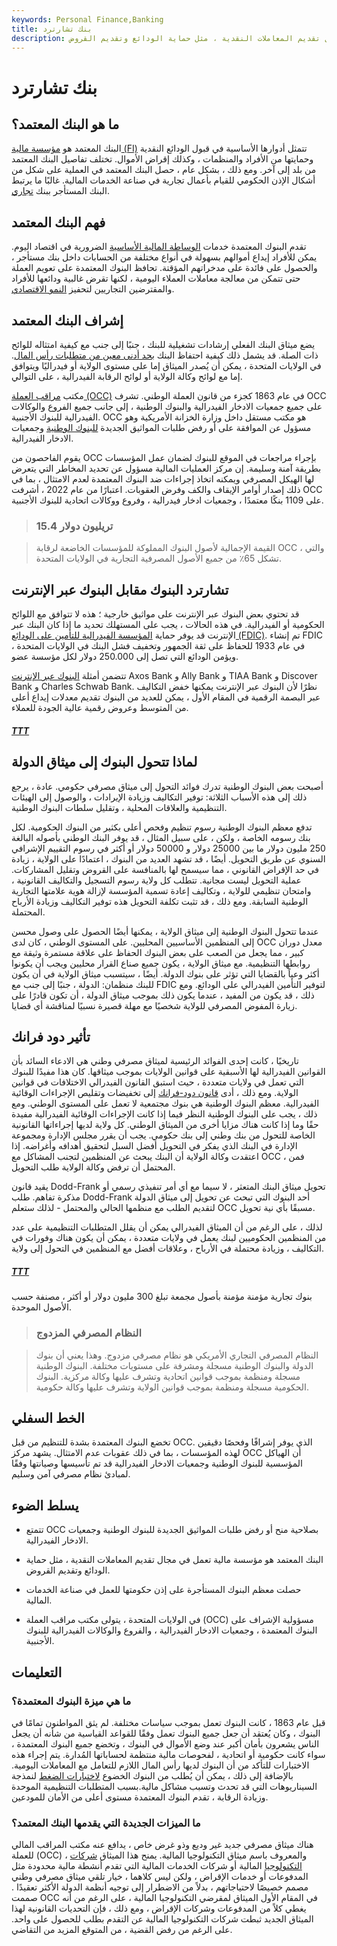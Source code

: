 ```yaml
---
keywords: Personal Finance,Banking
title: بنك تشارترد
description: البنك المعتمد هو مؤسسة مالية تعمل في مجال تقديم المعاملات النقدية ، مثل حماية الودائع وتقديم القروض.
---
```


# بنك تشارترد
## ما هو البنك المعتمد؟

البنك المعتمد هو [مؤسسة مالية (FI)](/financialinstitution) تتمثل أدوارها الأساسية في قبول الودائع النقدية وحمايتها من الأفراد والمنظمات ، وكذلك إقراض الأموال. تختلف تفاصيل البنك المعتمد من بلد إلى آخر. ومع ذلك ، بشكل عام ، حصل البنك المعتمد في العملية على شكل من أشكال الإذن الحكومي للقيام بأعمال تجارية في صناعة الخدمات المالية. غالبًا ما يرتبط البنك المستأجر ببنك [تجاري](/commercialbank).

## فهم البنك المعتمد

تقدم البنوك المعتمدة خدمات [الوساطة المالية الأساسية](/financialintermediary) الضرورية في اقتصاد اليوم. يمكن للأفراد إيداع أموالهم بسهولة في أنواع مختلفة من الحسابات داخل بنك مستأجر ، والحصول على فائدة على مدخراتهم المؤقتة. تحافظ البنوك المعتمدة على تعويم العملة حتى تتمكن من معالجة معاملات العملاء اليومية ، لكنها تقرض غالبية ودائعها للأفراد والمقترضين التجاريين لتحفيز [النمو الاقتصادي](/economicgrowth).

## إشراف البنك المعتمد

يضع ميثاق البنك الفعلي إرشادات تشغيلية للبنك ، جنبًا إلى جنب مع كيفية امتثاله للوائح ذات الصلة. قد يشمل ذلك كيفية احتفاظ البنك [بحد أدنى معين من متطلبات رأس المال](/capitalrequirement). في الولايات المتحدة ، يمكن أن يُصدر الميثاق إما على مستوى الولاية أو فيدراليًا ويتوافق إما مع لوائح وكالة الولاية أو لوائح الرقابة الفيدرالية ، على التوالي.

مكتب [مراقب العملة (OCC)](/office-comptroller-currency-occ) في عام 1863 كجزء من قانون العملة الوطني. تشرف OCC على جميع جمعيات الادخار الفيدرالية والبنوك الوطنية ، إلى جانب جميع الفروع والوكالات الفيدرالية للبنوك الأجنبية. OCC هو مكتب مستقل داخل وزارة الخزانة الأمريكية وهو مسؤول عن الموافقة على أو رفض طلبات المواثيق الجديدة [للبنوك الوطنية](/national-bank) وجمعيات الادخار الفيدرالية.

يقوم الفاحصون من OCC بإجراء مراجعات في الموقع للبنوك لضمان عمل المؤسسات بطريقة آمنة وسليمة. إن مركز العمليات المالية مسؤول عن تحديد المخاطر التي يتعرض لها الهيكل المصرفي ويمكنه اتخاذ إجراءات ضد البنوك المعتمدة لعدم الامتثال ، بما في ذلك إصدار أوامر الإيقاف والكف وفرض العقوبات. اعتبارًا من عام 2022 ، أشرفت OCC على 1109 بنكًا معتمدًا ، وجمعيات ادخار فيدرالية ، وفروع ووكالات اتحادية للبنوك الأجنبية.

> ### 15.4 تريليون دولار

> القيمة الإجمالية لأصول البنوك المملوكة للمؤسسات الخاضعة لرقابة OCC ، والتي تشكل 65٪ من جميع الأصول المصرفية التجارية في الولايات المتحدة.

>

## تشارترد البنوك مقابل البنوك عبر الإنترنت

قد تحتوي بعض البنوك عبر الإنترنت على مواثيق خارجية ؛ هذه لا تتوافق مع اللوائح الحكومية أو الفيدرالية. في هذه الحالات ، يجب على المستهلك تحديد ما إذا كان البنك عبر الإنترنت قد يوفر حماية [المؤسسة الفيدرالية للتأمين على الودائع (FDIC)](/fdic). تم إنشاء FDIC في عام 1933 للحفاظ على ثقة الجمهور وتخفيف فشل البنك في الولايات المتحدة ، ويؤمن الودائع التي تصل إلى 250.000 دولار لكل مؤسسة عضو.

تتضمن أمثلة [البنوك عبر الإنترنت](/onlinebanking) Axos Bank و Ally Bank و TIAA Bank و Discover Bank و Charles Schwab Bank. نظرًا لأن البنوك عبر الإنترنت يمكنها خفض التكاليف عبر البصمة الرقمية في المقام الأول ، يمكن للعديد من البنوك تقديم معدلات إيداع أعلى من المتوسط وعروض رقمية عالية الجودة للعملاء.

<h5> <a href=""> TTT </a> </h5>

## لماذا تتحول البنوك إلى ميثاق الدولة

أصبحت بعض البنوك الوطنية تدرك فوائد التحول إلى ميثاق مصرفي حكومي. عادة ، يرجع ذلك إلى هذه الأسباب الثلاثة: توفير التكاليف وزيادة الإيرادات ، والوصول إلى الهيئات التنظيمية والعلاقات المحلية ، وتقليل سلطات البنوك الوطنية.

تدفع معظم البنوك الوطنية رسوم تنظيم وفحص أعلى بكثير من البنوك الحكومية. لكل بنك رسومه الخاصة ، ولكن ، على سبيل المثال ، قد يوفر البنك الوطني بأصوله البالغة 250 مليون دولار ما بين 25000 دولار و 50000 دولار أو أكثر في رسوم التقييم الإشرافي السنوي عن طريق التحويل. أيضًا ، قد تشهد العديد من البنوك ، اعتمادًا على الولاية ، زيادة في حد الإقراض القانوني ، مما سيسمح لها بالمنافسة على القروض وتقليل المشاركات. عملية التحويل ليست مجانية. تتطلب كل ولاية رسوم التسجيل والتكاليف القانونية ، وامتحان تنظيمي للولاية ، وتكاليف إعادة تسمية المؤسسة لإزالة هوية علامتها التجارية الوطنية السابقة. ومع ذلك ، قد تثبت تكلفة التحويل هذه توفير التكاليف وزيادة الأرباح المحتملة.

عندما تتحول البنوك الوطنية إلى ميثاق الولاية ، يمكنها أيضًا الحصول على وصول محسن إلى المنظمين الأساسيين المحليين. على المستوى الوطني ، كان لدى OCC معدل دوران كبير ، مما يجعل من الصعب على بعض البنوك الحفاظ على علاقة مستمرة وثيقة مع روابطها التنظيمية. مع ميثاق الولاية ، يكون جميع صناع القرار محليين ويجب أن يكونوا أكثر وعياً بالقضايا التي تؤثر على بنوك الدولة. أيضًا ، سيتسبب ميثاق الولاية في أن يكون للبنك منظمان: الدولة ، جنبًا إلى جنب مع FDIC لتوفير التأمين الفيدرالي على الودائع. ومع ذلك ، قد يكون من المفيد ، عندما يكون ذلك بموجب ميثاق الدولة ، أن تكون قادرًا على زيارة المفوض المصرفي للولاية شخصيًا مع مهلة قصيرة نسبيًا لمناقشة أي قضايا.

## تأثير دود فرانك

تاريخيًا ، كانت إحدى الفوائد الرئيسية لميثاق مصرفي وطني هي الادعاء السائد بأن القوانين الفيدرالية لها الأسبقية على قوانين الولايات بموجب ميثاقها. كان هذا مفيدًا للبنوك التي تعمل في ولايات متعددة ، حيث استبق القانون الفيدرالي الاختلافات في قوانين الولاية. ومع ذلك ، أدى [قانون دود-فرانك](/dodd-frank-financial-regulatory-reform-bill) إلى تخفيضات وتقليص الإجراءات الوقائية الفيدرالية. معظم البنوك الوطنية هي بنوك مجتمعية لا تعمل على المستوى الوطني. ومع ذلك ، يجب على البنوك الوطنية النظر فيما إذا كانت الإجراءات الوقائية الفيدرالية مفيدة حقًا وما إذا كانت هناك مزايا أخرى من الميثاق الوطني. كل ولاية لديها إجراءاتها القانونية الخاصة للتحول من بنك وطني إلى بنك حكومي. يجب أن يقرر مجلس الإدارة ومجموعة الإدارة في البنك الذي يفكر في التحويل أفضل السبل لتحقيق أهدافه وأغراضه. إذا اعتقدت وكالة الولاية أن البنك يبحث عن المنظمين لتجنب المشاكل مع OCC ، فمن المحتمل أن ترفض وكالة الولاية طلب التحويل.

يقيد قانون Dodd-Frank تحويل ميثاق البنك المتعثر ، لا سيما مع أي أمر تنفيذي رسمي أو مذكرة تفاهم. طلب Dodd-Frank أحد البنوك التي تبحث عن تحويل إلى ميثاق الدولة لتقديم الطلب مع منظمها الحالي والمحتمل - لذلك ستعلم OCC مسبقًا بأي نية تحويل.

لذلك ، على الرغم من أن الميثاق الفيدرالي يمكن أن يقلل المتطلبات التنظيمية على عدد من المنظمين الحكوميين لبنك يعمل في ولايات متعددة ، يمكن أن يكون هناك وفورات في التكاليف ، وزيادة محتملة في الأرباح ، وعلاقات أفضل مع المنظمين في التحول إلى ولاية.

<h5> <a href=""> TTT </a> </h5>

بنوك تجارية مؤمنة مؤمنة بأصول مجمعة تبلغ 300 مليون دولار أو أكثر ، مصنفة حسب الأصول الموحدة.

> ### النظام المصرفي المزدوج

> النظام المصرفي التجاري الأمريكي هو نظام مصرفي مزدوج. وهذا يعني أن بنوك الدولة والبنوك الوطنية مسجلة ومشرفة على مستويات مختلفة. البنوك الوطنية مسجلة ومنظمة بموجب قوانين اتحادية وتشرف عليها وكالة مركزية. البنوك الحكومية مسجلة ومنظمة بموجب قوانين الولاية وتشرف عليها وكالة حكومية.

>

## الخط السفلي

تخضع البنوك المعتمدة بشدة للتنظيم من قبل OCC. الذي يوفر إشرافًا وفحصًا دقيقين لهذه المؤسسات ، بما في ذلك عقوبات عدم الامتثال. يشهد مركز OCC أن الهياكل المؤسسية للبنوك الوطنية وجمعيات الادخار الفيدرالية قد تم تأسيسها وصيانتها وفقًا لمبادئ نظام مصرفي آمن وسليم.

## يسلط الضوء

- تتمتع OCC بصلاحية منح أو رفض طلبات المواثيق الجديدة للبنوك الوطنية وجمعيات الادخار الفيدرالية.

- البنك المعتمد هو مؤسسة مالية تعمل في مجال تقديم المعاملات النقدية ، مثل حماية الودائع وتقديم القروض.

- حصلت معظم البنوك المستأجرة على إذن حكومتها للعمل في صناعة الخدمات المالية.

- في الولايات المتحدة ، يتولى مكتب مراقب العملة (OCC) مسؤولية الإشراف على البنوك المعتمدة ، وجمعيات الادخار الفيدرالية ، والفروع والوكالات الفيدرالية للبنوك الأجنبية.

## التعليمات

### ما هي ميزة البنوك المعتمدة؟

قبل عام 1863 ، كانت البنوك تعمل بموجب سياسات مختلفة. لم يثق المواطنون تمامًا في البنوك ، وكان يُعتقد أن جعل جميع البنوك تعمل وفقًا للقواعد القياسية من شأنه أن يجعل الناس يشعرون بأمان أكبر عند وضع الأموال في البنوك ، وتخضع جميع البنوك المعتمدة ، سواء كانت حكومية أو اتحادية ، لفحوصات مالية منتظمة لحساباتها المُدارة. يتم إجراء هذه الاختبارات للتأكد من أن البنوك لديها رأس المال اللازم للتعامل مع المعاملات اليومية. بالإضافة إلى ذلك ، يمكن أن يُطلب من البنوك الخضوع [لاختبارات الضغط](/stresstesting) لنمذجة السيناريوهات التي قد تحدث وتسبب مشاكل مالية.بسبب المتطلبات التنظيمية الموحدة وزيادة الرقابة ، تقدم البنوك المعتمدة مستوى أعلى من الأمان للمودعين.

### ما الميزات الجديدة التي يقدمها البنك المعتمد؟

هناك ميثاق مصرفي جديد غير وديع وذو غرض خاص ، يدافع عنه مكتب المراقب المالي للعملة (OCC) ، والمعروف باسم ميثاق التكنولوجيا المالية. يمنح هذا الميثاق [شركات التكنولوجيا](/fintech) المالية أو شركات الخدمات المالية التي تقدم أنشطة مالية محدودة مثل المدفوعات أو خدمات الإقراض ، ولكن ليس كلاهما ، خيار تلقي ميثاق مصرفي وطني مصمم خصيصًا لاحتياجاتهم ، بدلاً من الاضطرار إلى توجيه أنظمة الدولة الأكثر تعقيدًا . صممت OCC في المقام الأول الميثاق لمقرضي التكنولوجيا المالية ، على الرغم من أنه يغطي كلاً من المدفوعات وشركات الإقراض ، ومع ذلك ، فإن التحديات القانونية لهذا الميثاق الجديد ثبطت شركات التكنولوجيا المالية عن التقدم بطلب للحصول على واحد. على الرغم من رفض القضية ، من المتوقع المزيد من التقاضي.

